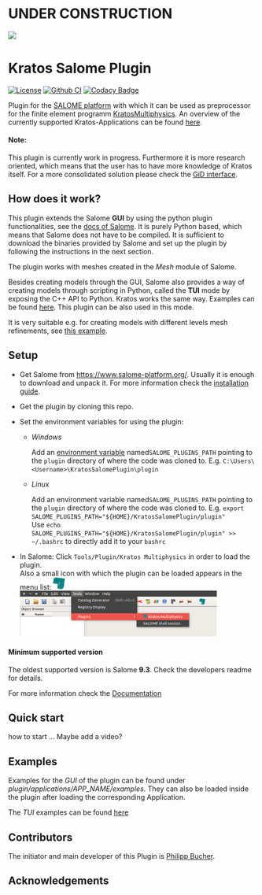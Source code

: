 # UNDER CONSTRUCTION

![](https://media.giphy.com/media/3o7btQ0NH6Kl8CxCfK/giphy.gif)

# Kratos Salome Plugin
[![License](https://img.shields.io/badge/License-BSD%203--Clause-blue.svg)](LICENSE) [![Github CI](https://github.com/philbucher/KratosSalomePlugin/workflows/Plugin%20CI/badge.svg)](https://github.com/philbucher/KratosSalomePlugin/actions) [![Codacy Badge](https://api.codacy.com/project/badge/Grade/6a94f3a9a36b409285fe6c27d8adf9d9)](https://www.codacy.com?utm_source=github.com&amp;utm_medium=referral&amp;utm_content=philbucher/KratosSalomePlugin&amp;utm_campaign=Badge_Grade)

Plugin for the [SALOME platform](https://www.salome-platform.org/) with which it can be used as preprocessor for the finite element programm [KratosMultiphysics](https://github.com/KratosMultiphysics/Kratos).
An overview of the currently supported Kratos-Applications can be found [here](plugin/applications).

#### Note:
This plugin is currently work in progress. Furthermore it is more research oriented, which means that the user has to have more knowledge of Kratos itself.
For a more consolidated solution please check the [GiD interface](https://github.com/KratosMultiphysics/GiDInterface).

## How does it work?
This plugin extends the Salome **GUI** by using the python plugin functionalities, see the [docs of Salome](https://docs.salome-platform.org/9/gui/GUI/using_pluginsmanager.html#). It is purely Python based, which means that Salome does not have to be compiled. It is sufficient to download the binaries provided by Salome and set up the plugin by following the instructions in the next section.

The plugin works with meshes created in the _Mesh_ module of Salome.

Besides creating models through the GUI, Salome also provides a way of creating models through scripting in Python, called the **TUI** mode by exposing the C++ API to Python. Kratos works the same way. Examples can be found [here](https://www.salome-platform.org/user-section/tui-examples). This plugin can be also used in this mode.

It is very suitable e.g. for creating models with different levels mesh refinements, see [this example](standalone_tui_usage/examples/flow_cylinder).

## Setup
  - Get Salome from <https://www.salome-platform.org/>. Usually it is enough to download and unpack it. For more information check the [installation guide](documentation/install_salome).

  - Get the plugin by cloning this repo.

  - Set the environment variables for using the plugin:
    - _Windows_

        Add an [environment variable](https://www.computerhope.com/issues/ch000549.htm) named`SALOME_PLUGINS_PATH` pointing to the `plugin` directory of where the code was cloned to.
        E.g. `C:\Users\<Username>\KratosSalomePlugin\plugin`

    - _Linux_

        Add an environment variable named`SALOME_PLUGINS_PATH` pointing to the `plugin` directory of where the code was cloned to.
        E.g. `export SALOME_PLUGINS_PATH="${HOME}/KratosSalomePlugin/plugin"`\
        Use `echo SALOME_PLUGINS_PATH="${HOME}/KratosSalomePlugin/plugin" >> ~/.bashrc` to directly add it to your `bashrc`

  - In Salome: Click `Tools/Plugin/Kratos Multiphysics` in order to load the plugin.\
      Also a small icon with which the plugin can be loaded appears in the menu list: <img src="plugin/utilities/kratos_logo.png" width="24">
      <img src="plugin/utilities/load_plugin.png" width="400">

#### Minimum supported version
The oldest supported version is Salome **9.3**. Check the developers readme for details.

For more information check the [Documentation](documentation)

## Quick start
how to start ...
Maybe add a video?


## Examples
Examples for the *GUI* of the plugin can be found under *plugin/applications/APP_NAME/examples*.
They can also be loaded inside the plugin after loading the corresponding Application.

The *TUI* examples can be found [here](standalone_tui_usage)

## Contributors
The initiator and main developer of this Plugin is [Philipp Bucher](https://github.com/philbucher).

## Acknowledgements
